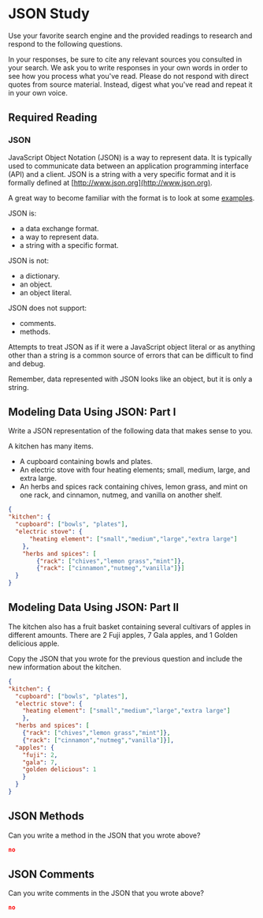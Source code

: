 # JSON Study

Use your favorite search engine and the provided readings to research and
respond to the following questions.

In your responses, be sure to cite any relevant sources you consulted in your
search. We ask you to write responses in your own words in order to see how you
process what you've read. Please do not respond with direct quotes from source
material. Instead, digest what you've read and repeat it in your own voice.

## Required Reading

### JSON

JavaScript Object Notation (JSON) is a way to represent data. It is typically used to communicate data
between an application programming interface (API) and a client. JSON is a string with a very specific format and it is formally defined at [http://www.json.org](http://www.json.org).

A great way to become familiar with the format is to look at some [examples](http://www.json.org/example.html).

JSON is:
-   a data exchange format.
-   a way to represent data.
-   a string with a specific format.

JSON is not:
-   a dictionary.
-   an object.
-   an object literal.

JSON does not support:
-   comments.
-   methods.

Attempts to treat JSON as if it were a JavaScript object literal or as anything
other than a string is a common source of errors that can be difficult to find
and debug.

Remember, data represented with JSON looks like an object, but it is only a
string.

## Modeling Data Using JSON: Part I

Write a JSON representation of the following data that makes sense to you.

A kitchen has many items.
-   A cupboard containing bowls and plates.
-   An electric stove with four heating elements; small, medium, large, and
    extra large.
-   An herbs and spices rack containing chives, lemon grass, and mint on one
    rack, and cinnamon, nutmeg, and vanilla on another shelf.

```json
{
"kitchen": {
  "cupboard": ["bowls", "plates"],
  "electric stove": {
      "heating element": ["small","medium","large","extra large"]
    },
    "herbs and spices": [
        {"rack": ["chives","lemon grass","mint"]},
        {"rack": ["cinnamon","nutmeg","vanilla"]}]
  }
}

```

## Modeling Data Using JSON: Part II

The kitchen also has a fruit basket containing several cultivars of apples in
different amounts. There are 2 Fuji apples, 7 Gala apples, and 1 Golden
delicious apple.

Copy the JSON that you wrote for the previous question and include the new information about the kitchen.

```json
{
"kitchen": {
  "cupboard": ["bowls", "plates"],
  "electric stove": {
    "heating element": ["small","medium","large","extra large"]
    },
  "herbs and spices": [
    {"rack": ["chives","lemon grass","mint"]},
    {"rack": ["cinnamon","nutmeg","vanilla"]}],
  "apples": {
    "fuji": 2,
    "gala": 7,
    "golden delicious": 1
    }
  }
}
```

## JSON Methods

Can you write a method in the JSON that you wrote above?

```json
no
```

## JSON Comments

Can you write comments in the JSON that you wrote above?

```json
no
```
